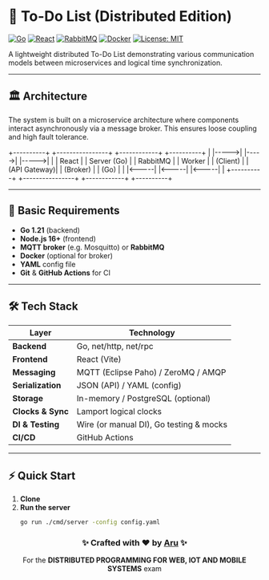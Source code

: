 # 🚀 To-Do List (Distributed Edition)

[![Go](https://img.shields.io/badge/Go-1.21-blue?logo=go)](https://golang.org/)
[![React](https://img.shields.io/badge/React-18-blue?logo=react)](https://reactjs.org/)
[![RabbitMQ](https://img.shields.io/badge/RabbitMQ-✓-red?logo=rabbitmq)](https://www.rabbitmq.com/)
[![Docker](https://img.shields.io/badge/Docker-✓-blue?logo=docker)](https://www.docker.com/)
[![License: MIT](https://img.shields.io/badge/License-MIT-green)](https://opensource.org/licenses/MIT)

A lightweight distributed To-Do List demonstrating various communication models between microservices and logical time synchronization.

---

## 🏛️ Architecture

The system is built on a microservice architecture where components interact asynchronously via a message broker. This ensures loose coupling and high fault tolerance.

+----------+      +----------------+      +------------+      +----------+
|          |----->|                |----->|            |----->|          |
|  React   |      |  Server (Go)   |      |  RabbitMQ  |      | Worker   |
| (Client) |      |   (API Gateway)|      |  (Broker)  |      |  (Go)    |
|          |<-----|                |<-----|            |<-----|          |
+----------+      +----------------+      +------------+      +----------+

---

## 🎯 Basic Requirements  
- **Go 1.21** (backend)  
- **Node.js 16+** (frontend)  
- **MQTT broker** (e.g. Mosquitto) or **RabbitMQ**  
- **Docker** (optional for broker)  
- **YAML** config file  
- **Git** & **GitHub Actions** for CI  

---

## 🛠️ Tech Stack  

| Layer               | Technology                               |
|---------------------|------------------------------------------|
| **Backend**         | Go, net/http, net/rpc                    |
| **Frontend**        | React (Vite)                             |
| **Messaging**       | MQTT (Eclipse Paho) / ZeroMQ / AMQP      |
| **Serialization**   | JSON (API) / YAML (config)              |
| **Storage**         | In-memory / PostgreSQL (optional)        |
| **Clocks & Sync**   | Lamport logical clocks                   |
| **DI & Testing**    | Wire (or manual DI), Go testing & mocks  |
| **CI/CD**           | GitHub Actions                           |

---

## ⚡ Quick Start  

1. **Clone**
1. **Run the server**
   ```bash
   go run ./cmd/server -config config.yaml
   ```

<div align="center"> <h3>✨ Crafted with ❤️ by <a href="https://github.com/qoparu">Aru</a> ✨</h3> <p>For the <b>DISTRIBUTED PROGRAMMING FOR WEB, IOT AND MOBILE SYSTEMS</b> exam</p>
